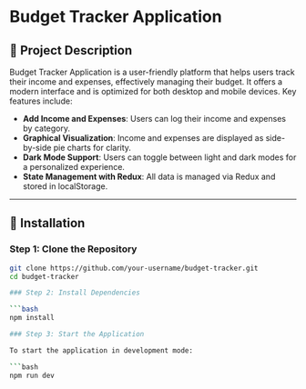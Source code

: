 # Budget Tracker Application

## 📝 Project Description

Budget Tracker Application is a user-friendly platform that helps users track their income and expenses, effectively managing their budget. It offers a modern interface and is optimized for both desktop and mobile devices. Key features include:

- **Add Income and Expenses**: Users can log their income and expenses by category.
- **Graphical Visualization**: Income and expenses are displayed as side-by-side pie charts for clarity.
- **Dark Mode Support**: Users can toggle between light and dark modes for a personalized experience.
- **State Management with Redux**: All data is managed via Redux and stored in localStorage.

---

## 🚀 Installation

### Step 1: Clone the Repository

```bash
git clone https://github.com/your-username/budget-tracker.git
cd budget-tracker

### Step 2: Install Dependencies

```bash
npm install

### Step 3: Start the Application

To start the application in development mode:

```bash
npm run dev